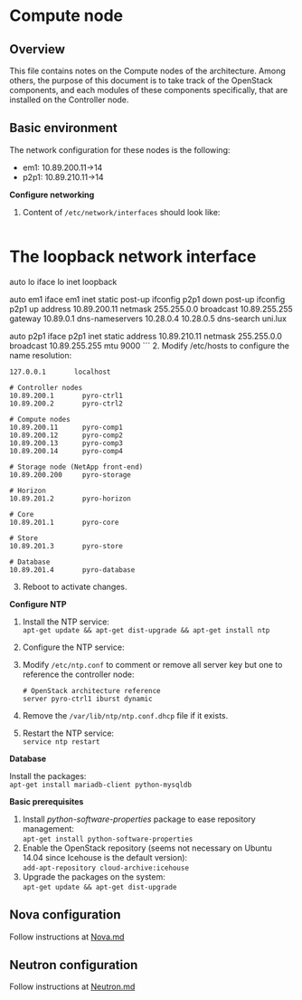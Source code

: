 # Compute node

## Overview

This file contains notes on the Compute nodes of the architecture. Among others, the purpose of this document is to take track of the OpenStack components, and each modules of these components specifically, that are installed on the Controller node.

## Basic environment

The network configuration for these nodes is the following:  

- em1: 10.89.200.11->14
- p2p1: 10.89.210.11->14

**Configure networking**

1. Content of `/etc/network/interfaces` should look like:
  
    ```
# The loopback network interface
auto lo
iface lo inet loopback

auto em1
iface em1 inet static
  post-up ifconfig p2p1 down
  post-up ifconfig p2p1 up
  address 10.89.200.11
  netmask 255.255.0.0
  broadcast 10.89.255.255
  gateway 10.89.0.1
  dns-nameservers 10.28.0.4 10.28.0.5
  dns-search uni.lux

auto p2p1
iface p2p1 inet static
  address 10.89.210.11
  netmask 255.255.0.0
  broadcast 10.89.255.255
  mtu 9000
    ```
2. Modify /etc/hosts to configure the name resolution:

  ```
127.0.0.1       localhost

# Controller nodes
10.89.200.1       pyro-ctrl1
10.89.200.2       pyro-ctrl2

# Compute nodes
10.89.200.11      pyro-comp1
10.89.200.12      pyro-comp2
10.89.200.13      pyro-comp3
10.89.200.14      pyro-comp4

# Storage node (NetApp front-end)
10.89.200.200     pyro-storage

# Horizon
10.89.201.2       pyro-horizon

# Core
10.89.201.1       pyro-core

# Store
10.89.201.3       pyro-store

# Database
10.89.201.4       pyro-database
  ```
3. Reboot to activate changes.

**Configure NTP**

1. Install the NTP service:  
  `apt-get update && apt-get dist-upgrade && apt-get install ntp`
2. Configure the NTP service:
  1. Modify `/etc/ntp.conf` to comment or remove all server key but one to reference the controller node:

      ```
      # OpenStack architecture reference
      server pyro-ctrl1 iburst dynamic
      ```
  2. Remove the `/var/lib/ntp/ntp.conf.dhcp` file if it exists.
3. Restart the NTP service:  
  `service ntp restart`

**Database**

Install the packages:  
  `apt-get install mariadb-client python-mysqldb`

**Basic prerequisites**

1. Install _python-software-properties_ package to ease repository management:  
  `apt-get install python-software-properties`
2. Enable the OpenStack repository (seems not necessary on Ubuntu 14.04 since Icehouse is the default version):  
  `add-apt-repository cloud-archive:icehouse`
3. Upgrade the packages on the system:  
  `apt-get update && apt-get dist-upgrade`

## Nova configuration

Follow instructions at [Nova.md](Nova.md#compute-node-installation)

## Neutron configuration

Follow instructions at [Neutron.md](Neutron.md#compute-node-install)
